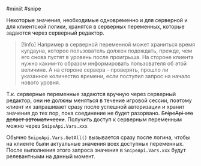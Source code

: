 #miniit #snipe 

Некоторые значения, необходимые одновременно и для серверной и для клиентской логики, хранятся в серверных переменных, которые задаются через серверный редактор.

>[!info] Например
> в серверной переменной может храниться время кулдауна, которое пользователь должен подождать, прежде, чем его снова пустят в уровень после проигрыша. На стороне клиента нужно каким-то образом информировать пользователя об этой величине. А на стороне сервера - проверять, прошло ли указанное количество времени, если поступил запрос на начало нового уровня.

Т.к. серверные переменные задаются вручную через серверный редактор, они не должны меняться в течение игровой сессии, поэтому клиент их запрашивает сразу после успешной авторизации и хранит значения до тех пор, пока соединение не будет разорвано. ~~SnipeApi это делает автоматически~~. Получить доступ к серверным переменным можно через `SnipeApi.Vars.xxx`

Обычно `SnipeApi.Vars.GetAll()` вызывается сразу после логина, чтобы на клиенте были актуальные значения всех доступных переменных. После выполнения этого запроса значения в `SnipeApi.Vars.xxx` будут релевантными на данный момент.